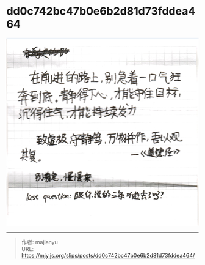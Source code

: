 # dd0c742bc47b0e6b2d81d73fddea464

![dd0c742bc47b0e6b2d81d73fddea464.png](../../images/dd0c742bc47b0e6b2d81d73fddea464.png)

---

> 作者: majianyu  
> URL: https://mjy.js.org/slips/posts/dd0c742bc47b0e6b2d81d73fddea464/  


